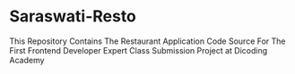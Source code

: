 # Saraswati-Resto
This Repository Contains The Restaurant Application Code Source For The First Frontend Developer Expert Class Submission Project at Dicoding Academy
